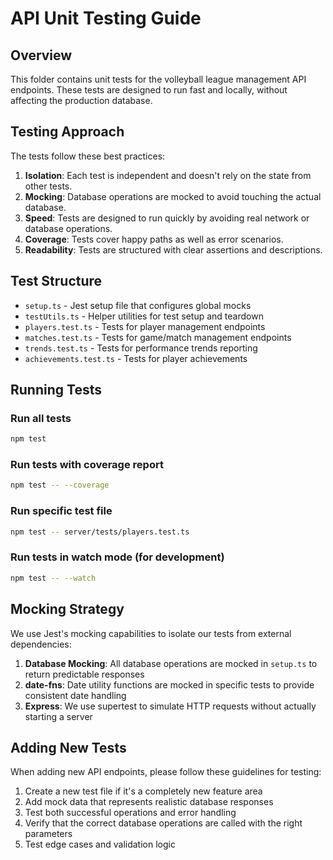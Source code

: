 # API Unit Testing Guide

## Overview

This folder contains unit tests for the volleyball league management API endpoints. These tests are designed to run fast and locally, without affecting the production database.

## Testing Approach

The tests follow these best practices:

1. **Isolation**: Each test is independent and doesn't rely on the state from other tests.
2. **Mocking**: Database operations are mocked to avoid touching the actual database.
3. **Speed**: Tests are designed to run quickly by avoiding real network or database operations.
4. **Coverage**: Tests cover happy paths as well as error scenarios.
5. **Readability**: Tests are structured with clear assertions and descriptions.

## Test Structure

- `setup.ts` - Jest setup file that configures global mocks
- `testUtils.ts` - Helper utilities for test setup and teardown
- `players.test.ts` - Tests for player management endpoints
- `matches.test.ts` - Tests for game/match management endpoints
- `trends.test.ts` - Tests for performance trends reporting
- `achievements.test.ts` - Tests for player achievements

## Running Tests

### Run all tests

```bash
npm test
```

### Run tests with coverage report

```bash
npm test -- --coverage
```

### Run specific test file

```bash
npm test -- server/tests/players.test.ts
```

### Run tests in watch mode (for development)

```bash
npm test -- --watch
```

## Mocking Strategy

We use Jest's mocking capabilities to isolate our tests from external dependencies:

1. **Database Mocking**: All database operations are mocked in `setup.ts` to return predictable responses
2. **date-fns**: Date utility functions are mocked in specific tests to provide consistent date handling
3. **Express**: We use supertest to simulate HTTP requests without actually starting a server

## Adding New Tests

When adding new API endpoints, please follow these guidelines for testing:

1. Create a new test file if it's a completely new feature area
2. Add mock data that represents realistic database responses
3. Test both successful operations and error handling
4. Verify that the correct database operations are called with the right parameters
5. Test edge cases and validation logic